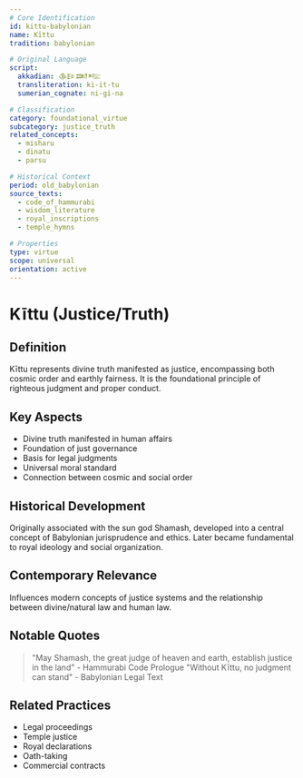 ```yaml
---
# Core Identification
id: kittu-babylonian
name: Kīttu
tradition: babylonian

# Original Language
script:
  akkadian: 𒆠𒄿𒌅𒌈
  transliteration: ki-it-tu
  sumerian_cognate: ni-gi-na

# Classification
category: foundational_virtue
subcategory: justice_truth
related_concepts:
  - misharu
  - dinatu
  - parsu

# Historical Context
period: old_babylonian
source_texts:
  - code_of_hammurabi
  - wisdom_literature
  - royal_inscriptions
  - temple_hymns

# Properties
type: virtue
scope: universal
orientation: active
---
```


# Kīttu (Justice/Truth)

## Definition
Kīttu represents divine truth manifested as justice, encompassing both cosmic order and earthly fairness. It is the foundational principle of righteous judgment and proper conduct.

## Key Aspects
- Divine truth manifested in human affairs
- Foundation of just governance
- Basis for legal judgments
- Universal moral standard
- Connection between cosmic and social order

## Historical Development
Originally associated with the sun god Shamash, developed into a central concept of Babylonian jurisprudence and ethics. Later became fundamental to royal ideology and social organization.

## Contemporary Relevance
Influences modern concepts of justice systems and the relationship between divine/natural law and human law.

## Notable Quotes
> "May Shamash, the great judge of heaven and earth, establish justice in the land" - Hammurabi Code Prologue
> "Without Kīttu, no judgment can stand" - Babylonian Legal Text

## Related Practices
- Legal proceedings
- Temple justice
- Royal declarations
- Oath-taking
- Commercial contracts